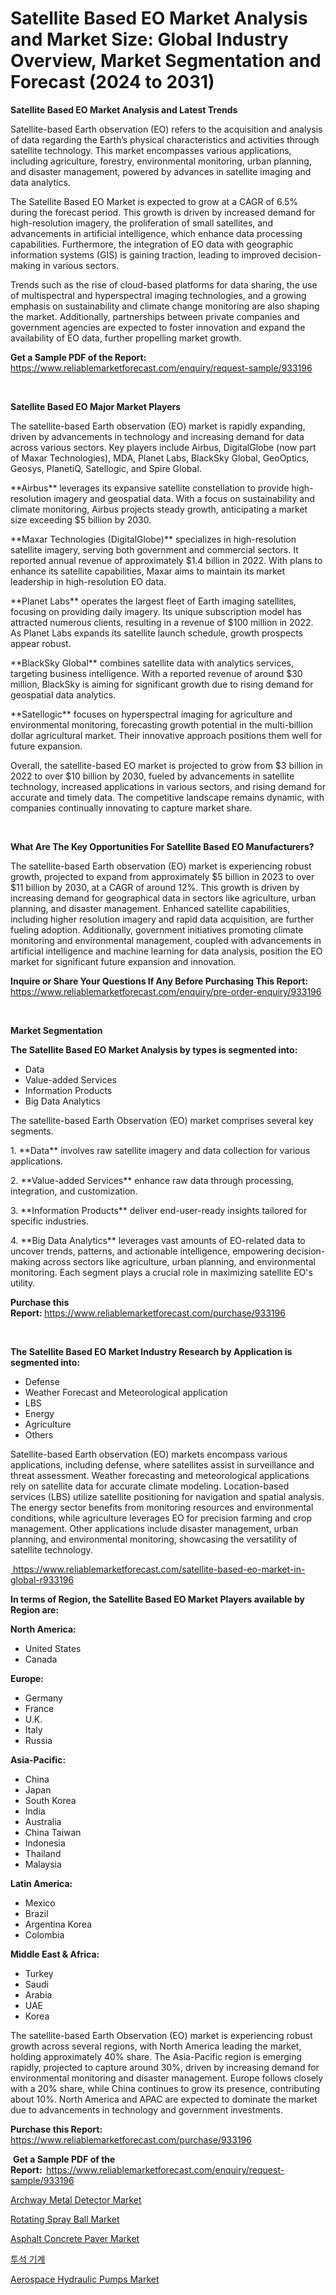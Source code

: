 <p><h1>Satellite Based EO Market Analysis and Market Size: Global Industry Overview, Market Segmentation and Forecast (2024 to 2031)</h1></p><p><strong>Satellite Based EO Market Analysis and Latest Trends</strong></p>
<p><p>Satellite-based Earth observation (EO) refers to the acquisition and analysis of data regarding the Earth’s physical characteristics and activities through satellite technology. This market encompasses various applications, including agriculture, forestry, environmental monitoring, urban planning, and disaster management, powered by advances in satellite imaging and data analytics.</p><p>The Satellite Based EO Market is expected to grow at a CAGR of 6.5% during the forecast period. This growth is driven by increased demand for high-resolution imagery, the proliferation of small satellites, and advancements in artificial intelligence, which enhance data processing capabilities. Furthermore, the integration of EO data with geographic information systems (GIS) is gaining traction, leading to improved decision-making in various sectors. </p><p>Trends such as the rise of cloud-based platforms for data sharing, the use of multispectral and hyperspectral imaging technologies, and a growing emphasis on sustainability and climate change monitoring are also shaping the market. Additionally, partnerships between private companies and government agencies are expected to foster innovation and expand the availability of EO data, further propelling market growth.</p></p>
<p><strong>Get a Sample PDF of the Report:&nbsp;</strong> <a href="https://www.reliablemarketforecast.com/enquiry/request-sample/933196">https://www.reliablemarketforecast.com/enquiry/request-sample/933196</a></p>
<p>&nbsp;</p>
<p><strong>Satellite Based EO Major Market Players</strong></p>
<p><p>The satellite-based Earth observation (EO) market is rapidly expanding, driven by advancements in technology and increasing demand for data across various sectors. Key players include Airbus, DigitalGlobe (now part of Maxar Technologies), MDA, Planet Labs, BlackSky Global, GeoOptics, Geosys, PlanetiQ, Satellogic, and Spire Global.</p><p>**Airbus** leverages its expansive satellite constellation to provide high-resolution imagery and geospatial data. With a focus on sustainability and climate monitoring, Airbus projects steady growth, anticipating a market size exceeding $5 billion by 2030.</p><p>**Maxar Technologies (DigitalGlobe)** specializes in high-resolution satellite imagery, serving both government and commercial sectors. It reported annual revenue of approximately $1.4 billion in 2022. With plans to enhance its satellite capabilities, Maxar aims to maintain its market leadership in high-resolution EO data.</p><p>**Planet Labs** operates the largest fleet of Earth imaging satellites, focusing on providing daily imagery. Its unique subscription model has attracted numerous clients, resulting in a revenue of $100 million in 2022. As Planet Labs expands its satellite launch schedule, growth prospects appear robust.</p><p>**BlackSky Global** combines satellite data with analytics services, targeting business intelligence. With a reported revenue of around $30 million, BlackSky is aiming for significant growth due to rising demand for geospatial data analytics.</p><p>**Satellogic** focuses on hyperspectral imaging for agriculture and environmental monitoring, forecasting growth potential in the multi-billion dollar agricultural market. Their innovative approach positions them well for future expansion.</p><p>Overall, the satellite-based EO market is projected to grow from $3 billion in 2022 to over $10 billion by 2030, fueled by advancements in satellite technology, increased applications in various sectors, and rising demand for accurate and timely data. The competitive landscape remains dynamic, with companies continually innovating to capture market share.</p></p>
<p>&nbsp;</p>
<p><strong>What Are The Key Opportunities For Satellite Based EO Manufacturers?</strong></p>
<p><p>The satellite-based Earth observation (EO) market is experiencing robust growth, projected to expand from approximately $5 billion in 2023 to over $11 billion by 2030, at a CAGR of around 12%. This growth is driven by increasing demand for geographical data in sectors like agriculture, urban planning, and disaster management. Enhanced satellite capabilities, including higher resolution imagery and rapid data acquisition, are further fueling adoption. Additionally, government initiatives promoting climate monitoring and environmental management, coupled with advancements in artificial intelligence and machine learning for data analysis, position the EO market for significant future expansion and innovation.</p></p>
<p><strong>Inquire or Share Your Questions If Any Before Purchasing This Report:</strong> <a href="https://www.reliablemarketforecast.com/enquiry/pre-order-enquiry/933196">https://www.reliablemarketforecast.com/enquiry/pre-order-enquiry/933196</a></p>
<p>&nbsp;</p>
<p><strong>Market Segmentation</strong></p>
<p><strong>The Satellite Based EO Market Analysis by types is segmented into:</strong></p>
<p><ul><li>Data</li><li>Value-added Services</li><li>Information Products</li><li>Big Data Analytics</li></ul></p>
<p><p>The satellite-based Earth Observation (EO) market comprises several key segments. </p><p>1. **Data** involves raw satellite imagery and data collection for various applications. </p><p>2. **Value-added Services** enhance raw data through processing, integration, and customization. </p><p>3. **Information Products** deliver end-user-ready insights tailored for specific industries. </p><p>4. **Big Data Analytics** leverages vast amounts of EO-related data to uncover trends, patterns, and actionable intelligence, empowering decision-making across sectors like agriculture, urban planning, and environmental monitoring. Each segment plays a crucial role in maximizing satellite EO's utility.</p></p>
<p><strong>Purchase this Report:&nbsp;</strong><a href="https://www.reliablemarketforecast.com/purchase/933196">https://www.reliablemarketforecast.com/purchase/933196</a></p>
<p>&nbsp;</p>
<p><strong>The Satellite Based EO Market Industry Research by Application is segmented into:</strong></p>
<p><ul><li>Defense</li><li>Weather Forecast and Meteorological application</li><li>LBS</li><li>Energy</li><li>Agriculture</li><li>Others</li></ul></p>
<p><p>Satellite-based Earth observation (EO) markets encompass various applications, including defense, where satellites assist in surveillance and threat assessment. Weather forecasting and meteorological applications rely on satellite data for accurate climate modeling. Location-based services (LBS) utilize satellite positioning for navigation and spatial analysis. The energy sector benefits from monitoring resources and environmental conditions, while agriculture leverages EO for precision farming and crop management. Other applications include disaster management, urban planning, and environmental monitoring, showcasing the versatility of satellite technology.</p></p>
<p><a href="https://www.reliablemarketforecast.com/satellite-based-eo-market-in-global-r933196">&nbsp;https://www.reliablemarketforecast.com/satellite-based-eo-market-in-global-r933196</a></p>
<p><strong>In terms of Region, the Satellite Based EO Market Players available by Region are:</strong></p>
<p>
    <p> <strong> North America: </strong>
        <ul>
            <li>United States</li>
            <li>Canada</li>
        </ul>
        </p> 
    <p> <strong> Europe: </strong>
        <ul>
            <li>Germany</li>
            <li>France</li>
            <li>U.K.</li>
            <li>Italy</li>
            <li>Russia</li>
        </ul>
        </p> 
    <p> <strong> Asia-Pacific: </strong>
        <ul>
            <li>China</li>
            <li>Japan</li>
            <li>South Korea</li>
            <li>India</li>
            <li>Australia</li>
            <li>China Taiwan</li>
            <li>Indonesia</li>
            <li>Thailand</li>
            <li>Malaysia</li>
        </ul>
        </p> 
    <p> <strong> Latin America: </strong>
        <ul>
            <li>Mexico</li>
            <li>Brazil</li>
            <li>Argentina Korea</li>
            <li>Colombia</li>
        </ul>
        </p> 
    <p> <strong> Middle East & Africa: </strong>
        <ul>
            <li>Turkey</li>
            <li>Saudi</li>
            <li>Arabia</li>
            <li>UAE</li>
            <li>Korea</li>
        </ul>
    </p>
    </p>
<p><p>The satellite-based Earth Observation (EO) market is experiencing robust growth across several regions, with North America leading the market, holding approximately 40% share. The Asia-Pacific region is emerging rapidly, projected to capture around 30%, driven by increasing demand for environmental monitoring and disaster management. Europe follows closely with a 20% share, while China continues to grow its presence, contributing about 10%. North America and APAC are expected to dominate the market due to advancements in technology and government investments.</p></p>
<p><strong>Purchase this Report: </strong><a href="https://www.reliablemarketforecast.com/purchase/933196">https://www.reliablemarketforecast.com/purchase/933196</a></p>
<p>&nbsp;<strong>Get a Sample PDF of the Report:&nbsp;&nbsp;</strong><a href="https://www.reliablemarketforecast.com/enquiry/request-sample/933196">https://www.reliablemarketforecast.com/enquiry/request-sample/933196</a></p>
<p><strong></strong></p>
<p><p><a href="https://medium.com/@diengw5_68119/the-archway-metal-detector-market-prioritizes-cost-control-and-efficiency-enhancement-76033898bfe6">Archway Metal Detector Market</a></p><p><a href="https://www.linkedin.com/pulse/global-rotating-spray-ball-market-product-type-application-y3r6c?trackingId=ufj4mBLnQta%2FriAkWmes1A%3D%3D">Rotating Spray Ball Market</a></p><p><a href="https://medium.com/@diengw5_68119/the-global-asphalt-concrete-paver-market-is-expected-to-witness-a-compound-annual-growth-rate-6bdea703248d">Asphalt Concrete Paver Market</a></p><p><a href="https://medium.com/@iarhbiqv81/%ED%88%AC%EC%84%9D%EA%B8%B0-%EC%8B%9C%EC%9E%A5-%EA%B0%9C%EC%9A%94-%EC%A7%80%EC%97%AD-%EC%A0%84%EB%A7%9D-%EB%B0%8F-2024%EB%85%84%EB%B6%80%ED%84%B0-2031%EB%85%84%EA%B9%8C%EC%A7%80%EC%9D%98-%ED%88%AC%EC%84%9D%EA%B8%B0-%EC%8B%9C%EC%9E%A5-%EC%98%88%EC%B8%A1-%EC%97%B0%ED%8F%89%EA%B7%A0-%EC%84%B1%EC%9E%A5%EB%A5%A0-cagr-13-2-%EB%A1%9C-%EC%84%B1%EC%9E%A5%ED%95%A0-%EA%B2%83%EC%9C%BC%EB%A1%9C-%EC%98%88%EC%83%81%EB%90%A9%EB%8B%88%EB%8B%A4-16821e590707">투석 기계</a></p><p><a href="https://www.linkedin.com/pulse/what-innovations-market-trends-shaping-aerospace-hydraulic-zmmle?trackingId=%2FtuuCBUgR7OOfcZXi79sfQ%3D%3D">Aerospace Hydraulic Pumps Market</a></p></p>
